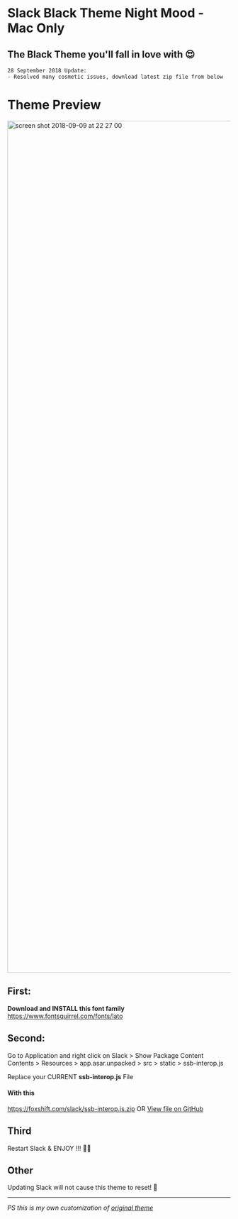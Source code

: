 # Slack Black Theme Night Mood - Mac Only
## The Black Theme you'll fall in love with 😍
```
28 September 2018 Update:
- Resolved many cosmetic issues, download latest zip file from below
```
# Theme Preview
<img width="1920" alt="screen shot 2018-09-09 at 22 27 00" src="https://user-images.githubusercontent.com/16766231/45268625-9052ec80-b47f-11e8-98d5-70c9fb188ea1.png">




## First:

**Download and INSTALL this font family**
https://www.fontsquirrel.com/fonts/lato



## Second:

Go to Application  and right click on Slack  > Show Package Content
Contents > Resources > app.asar.unpacked > src > static >  ssb-interop.js

Replace your CURRENT **ssb-interop.js** File

#### With this

https://foxshift.com/slack/ssb-interop.js.zip
OR
[View file on GitHub](https://github.com/caiceA/slack-black-theme/blob/master/ssb-interop.js)

## Third

Restart Slack & ENJOY !!! 🙌🏻

## Other

Updating Slack will not cause this theme to reset! 🦁



---

_PS this is my own customization of [original theme](https://github.com/widget-/slack-black-theme)_
